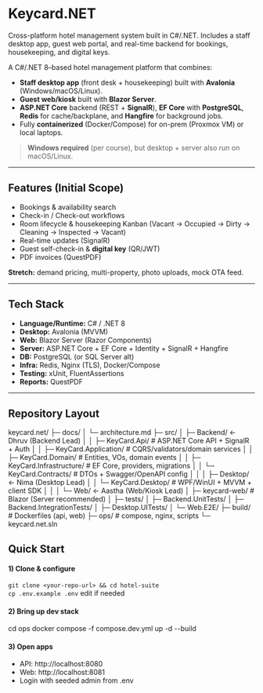 # Keycard.NET
Cross-platform hotel management system built in C#/.NET. Includes a staff desktop app, guest web portal, and real-time backend for bookings, housekeeping, and digital keys.

A C#/.NET 8–based hotel management platform that combines:
- **Staff desktop app** (front desk + housekeeping) built with **Avalonia** (Windows/macOS/Linux).
- **Guest web/kiosk** built with **Blazor Server**.
- **ASP.NET Core** backend (REST + **SignalR**), **EF Core** with **PostgreSQL**, **Redis** for cache/backplane, and **Hangfire** for background jobs.
- Fully **containerized** (Docker/Compose) for on-prem (Proxmox VM) or local laptops.

> **Windows required** (per course), but desktop + server also run on macOS/Linux.

---

## Features (Initial Scope)
- Bookings & availability search
- Check-in / Check-out workflows
- Room lifecycle & housekeeping Kanban (Vacant → Occupied → Dirty → Cleaning → Inspected → Vacant)
- Real-time updates (SignalR)
- Guest self-check-in & **digital key** (QR/JWT)
- PDF invoices (QuestPDF)

**Stretch:** demand pricing, multi-property, photo uploads, mock OTA feed.

---

## Tech Stack
- **Language/Runtime:** C# / .NET 8
- **Desktop:** Avalonia (MVVM)
- **Web:** Blazor Server (Razor Components)
- **Server:** ASP.NET Core + EF Core + Identity + SignalR + Hangfire
- **DB:** PostgreSQL (or SQL Server alt)
- **Infra:** Redis, Nginx (TLS), Docker/Compose
- **Testing:** xUnit, FluentAssertions
- **Reports:** QuestPDF

---

## Repository Layout
keycard.net/
├─ docs/
│  └─ architecture.md
├─ src/
│  ├─ Backend/                          ← Dhruv (Backend Lead)
│  │  ├─ KeyCard.Api/                   # ASP.NET Core API + SignalR + Auth
│  │  ├─ KeyCard.Application/           # CQRS/validators/domain services
│  │  ├─ KeyCard.Domain/                # Entities, VOs, domain events
│  │  ├─ KeyCard.Infrastructure/        # EF Core, providers, migrations
│  │  └─ KeyCard.Contracts/             # DTOs + Swagger/OpenAPI config
│  │
│  ├─ Desktop/                          ← Nima (Desktop Lead)
│  │  └─ KeyCard.Desktop/               # WPF/WinUI + MVVM + client SDK
│  │
│  └─ Web/                              ← Aastha (Web/Kiosk Lead)
│     ├─ keycard-web/                   # Blazor (Server recommended)
│
├─ tests/
│  ├─ Backend.UnitTests/
│  ├─ Backend.IntegrationTests/
│  ├─ Desktop.UITests/
│  └─ Web.E2E/
├─ build/                               # Dockerfiles (api, web)
├─ ops/                                 # compose, nginx, scripts
└─ keycard.net.sln


## Quick Start
#### 1) Clone & configure
```git clone <your-repo-url> && cd hotel-suite```  
```cp .env.example .env``` edit if needed

#### 2) Bring up dev stack
cd ops
docker compose -f compose.dev.yml up -d --build

#### 3) Open apps
* API:   http://localhost:8080
* Web:   http://localhost:8081
* Login with seeded admin from .env
